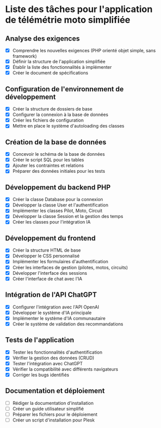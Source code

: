 # Liste des tâches pour l'application de télémétrie moto simplifiée

## Analyse des exigences
- [x] Comprendre les nouvelles exigences (PHP orienté objet simple, sans framework)
- [x] Définir la structure de l'application simplifiée
- [x] Établir la liste des fonctionnalités à implémenter
- [x] Créer le document de spécifications

## Configuration de l'environnement de développement
- [x] Créer la structure de dossiers de base
- [x] Configurer la connexion à la base de données
- [x] Créer les fichiers de configuration
- [x] Mettre en place le système d'autoloading des classes

## Création de la base de données
- [x] Concevoir le schéma de la base de données
- [x] Créer le script SQL pour les tables
- [x] Ajouter les contraintes et relations
- [x] Préparer des données initiales pour les tests

## Développement du backend PHP
- [x] Créer la classe Database pour la connexion
- [x] Développer la classe User et l'authentification
- [x] Implémenter les classes Pilot, Moto, Circuit
- [x] Développer la classe Session et la gestion des temps
- [x] Créer les classes pour l'intégration IA

## Développement du frontend
- [x] Créer la structure HTML de base
- [x] Développer le CSS personnalisé
- [x] Implémenter les formulaires d'authentification
- [x] Créer les interfaces de gestion (pilotes, motos, circuits)
- [x] Développer l'interface des sessions
- [x] Créer l'interface de chat avec l'IA

## Intégration de l'API ChatGPT
- [x] Configurer l'intégration avec l'API OpenAI
- [x] Développer le système d'IA principale
- [x] Implémenter le système d'IA communautaire
- [x] Créer le système de validation des recommandations

## Tests de l'application
- [x] Tester les fonctionnalités d'authentification
- [x] Vérifier la gestion des données (CRUD)
- [x] Tester l'intégration avec ChatGPT
- [x] Vérifier la compatibilité avec différents navigateurs
- [x] Corriger les bugs identifiés

## Documentation et déploiement
- [ ] Rédiger la documentation d'installation
- [ ] Créer un guide utilisateur simplifié
- [ ] Préparer les fichiers pour le déploiement
- [ ] Créer un script d'installation pour Plesk

